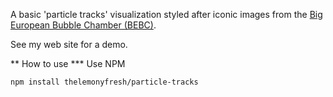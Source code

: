 A basic 'particle tracks' visualization styled after iconic images from the [Big European Bubble Chamber (BEBC)](https://home.cern/news/news/experiments/seeing-invisible-event-displays-particle-physics).

See my web site for a demo.

** How to use
*** Use NPM

``` shell
npm install thelemonyfresh/particle-tracks
```
